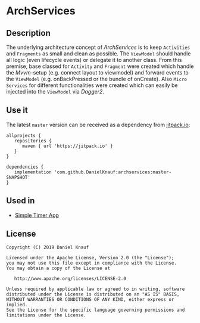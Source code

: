 # ArchServices

## Description
The underlying architecture concept of _ArchServices_ is to keep `Activities` and `Fragments` as small and clean as possible. The `ViewModel` should handle all logic (even lifecycle events) or  delegate it to another class. 
From this premise, base classed for `Activity` and `Fragment` were created which handle the _Mvvm_-setup (e.g. connect layout to viewmodel) and forward events to the `ViewModel` (e.g. onBackPressed or the bundle of onCreate). Also `Micro Services` for different functionalities were created which can easily be injected into the `ViewModel` via _Dagger2_. 

## Use it

The latest `master` version can be received as a dependency from [jitpack.io](https://jitpack.io): 
```
allprojects {
   repositories {
      maven { url 'https://jitpack.io' }
   }
}

dependencies {
   implementation 'com.github.DanielKnauf:archservices:master-SNAPSHOT'
}
```
## Used in
* [Simple Timer App](https://github.com/DanielKnauf/SimpleTimer)


## License
```
Copyright (C) 2019 Daniel Knauf

Licensed under the Apache License, Version 2.0 (the "License");
you may not use this file except in compliance with the License.
You may obtain a copy of the License at

   http://www.apache.org/licenses/LICENSE-2.0

Unless required by applicable law or agreed to in writing, software
distributed under the License is distributed on an "AS IS" BASIS,
WITHOUT WARRANTIES OR CONDITIONS OF ANY KIND, either express or implied.
See the License for the specific language governing permissions and
limitations under the License.
```
